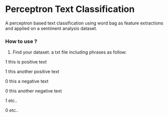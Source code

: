 # Perceptron Text Classification
A perceptron based text classification using word bag as feature extractions and applied on a sentiment analysis dataset.

### How to use ?
1. Find your dataset: a txt file including phrases as follow:

1 this is positive text

1 this another positive text

0 this a negative text

0 this another negative text

1 etc..

0 etc..
